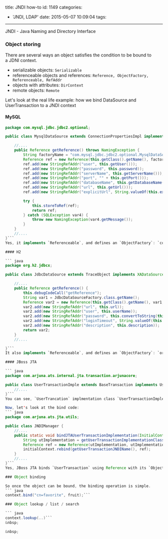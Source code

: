 title: JNDI how-to
id: 1149
categories:
  - 'JNDI, LDAP'
date: 2015-05-07 10:09:04
tags:
---

JNDI - Java Naming and Directory Interface

### Object storing

There are several ways an object satisfies the condition to be bound to a JDNI context.

*   serializable objects: `Serializable`
*   referenceable objects and references: `Reference, ObjectFactory, Referenceable, RefAddr`
*   objects with attributes: `DirContext`
*   remote objects: `Remote`
&nbsp;

Let's look at the real life example: how we bind DataSource and UserTransaction to a JNDI context

#### MySQL

``` java
package com.mysql.jdbc.jdbc2.optional;

public class MysqlDataSource extends ConnectionPropertiesImpl implements DataSource, Referenceable, Serializable {

    //....
    public Reference getReference() throws NamingException {
        String factoryName = "com.mysql.jdbc.jdbc2.optional.MysqlDataSourceFactory";
        Reference ref = new Reference(this.getClass().getName(), factoryName, (String)null);
        ref.add(new StringRefAddr("user", this.getUser()));
        ref.add(new StringRefAddr("password", this.password));
        ref.add(new StringRefAddr("serverName", this.getServerName()));
        ref.add(new StringRefAddr("port", "" + this.getPort()));
        ref.add(new StringRefAddr("databaseName", this.getDatabaseName()));
        ref.add(new StringRefAddr("url", this.getUrl()));
        ref.add(new StringRefAddr("explicitUrl", String.valueOf(this.explicitUrl)));

        try {
            this.storeToRef(ref);
            return ref;
        } catch (SQLException var4) {
            throw new NamingException(var4.getMessage());
        }
    }
    //....
}```
Yes, it implements `Referenceable`, and defines an `ObjectFactory`: `com.mysql.jdbc.jdbc2.optional.MysqlDataSourceFactory`

#### H2

``` java
package org.h2.jdbcx;

public class JdbcDataSource extends TraceObject implements XADataSource, DataSource, ConnectionPoolDataSource, Serializable, Referenceable {

    //....
    public Reference getReference() {
        this.debugCodeCall("getReference");
        String var1 = JdbcDataSourceFactory.class.getName();
        Reference var2 = new Reference(this.getClass().getName(), var1, (String)null);
        var2.add(new StringRefAddr("url", this.url));
        var2.add(new StringRefAddr("user", this.userName));
        var2.add(new StringRefAddr("password", this.convertToString(this.passwordChars)));
        var2.add(new StringRefAddr("loginTimeout", String.valueOf(this.loginTimeout)));
        var2.add(new StringRefAddr("description", this.description));
        return var2;
    }
    //....

}```
It also implements `Referenceable`, and defines an `ObjectFactory`: `org.h2.jdbcx.JdbcDataSourceFactory`

#### JBoss JTA

``` java
package com.arjuna.ats.internal.jta.transaction.arjunacore;

public class UserTransactionImple extends BaseTransaction implements UserTransaction, ObjectFactory {
    //....
}```
You can see, `UserTrancation` implmentation class `UserTransactionImple` doesn't implement `Referenceable`, but actions as `ObjectFactory`.

Now, let's look at the bind code:
``` java
package com.arjuna.ats.jta.utils;

public class JNDIManager {
    //....
    public static void bindJTAUserTransactionImplementation(InitialContext initialContext) throws NamingException {
        String utImplementation = getUserTransactionImplementationClassname();
        Reference ref = new Reference(utImplementation, utImplementation, (String)null);
        initialContext.rebind(getUserTransactionJNDIName(), ref);
    }
    //....
}```
Yes, JBoss JTA binds `UserTransaction` using Reference with its `ObjectFactory`. As said above, `UserTransactionImple` is both the bound target and the `ObjectFactory`.

### Object binding

So once the object can be bound, the binding operation is simple.
``` java
context.bind("cn=favorite", fruit);```

### Object lookup / list / search

``` java
context.lookup(..)```
&nbsp;

&nbsp;